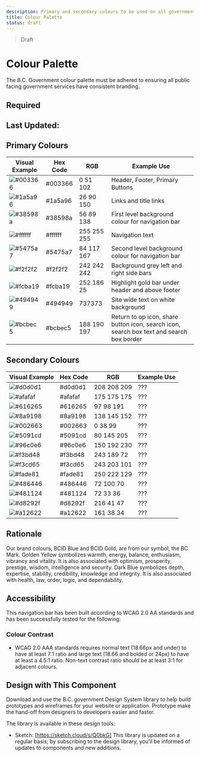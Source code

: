 ```yaml
---
description: Primary and secondary colours to be used on all government digital websites and services.
title: Colour Palette
status: draft
---
```


> Draft

# Colour Palette
The B.C. Government colour palette must be adhered to ensuring all public facing government services have consistent branding.

## Required

## Last Updated:

## Primary Colours
Visual Example | Hex Code | RGB | Example Use
------------ | ------------ | ------------ | ------------ |
![#003366](https://github.com/bcgov/design-system/blob/master/styles/colours/images/003366.png?raw=true) | #003366 | 0 51 102 | Header, Footer, Primary Buttons
![#1a5a96](https://github.com/bcgov/design-system/blob/master/styles/colours/images/1a5a96.png?raw=true) | #1a5a96 | 26 90 150 | Links and title links
![#38598a](https://github.com/bcgov/design-system/blob/master/styles/colours/images/38598a.png?raw=true) | #38598a | 56 89 138 | First level background colour for navigation bar
![#ffffff](https://github.com/bcgov/design-system/blob/master/styles/colours/images/ffffff.png?raw=true) | #ffffff | 255 255 255 | Navigation text
![#5475a7](https://github.com/bcgov/design-system/blob/master/styles/colours/images/5475a7.png?raw=true) | #5475a7 | 84 117 167 | Second level background colour for navigation bar
![#f2f2f2](https://github.com/bcgov/design-system/blob/master/styles/colours/images/f2f2f2.png?raw=true) | #f2f2f2 | 242 242 242 | Background grey left and right side bars
![#fcba19](https://github.com/bcgov/design-system/blob/master/styles/colours/images/fcba19.png?raw=true) | #fcba19 | 252 186 25 | Highlight gold bar under header and above footer
![#494949](https://github.com/bcgov/design-system/blob/master/styles/colours/images/494949.png?raw=true) | #494949 | 737373 | Site wide text on white background
![#bcbec5](https://github.com/bcgov/design-system/blob/master/styles/colours/images/bcbec5.png?raw=true) | #bcbec5 | 188 190 197 | Return to op icon, share button icon, search icon, search box text and search box border

## Secondary Colours
Visual Example | Hex Code | RGB | Example Use
------------ | ------------ | ------------ | ------------ |
![#d0d0d1](https://github.com/bcgov/design-system/blob/master/styles/colours/images/d0d0d1.png?raw=true) | #d0d0d1 | 208 208 209 | ???
![#afafaf](https://github.com/bcgov/design-system/blob/master/styles/colours/images/afafaf.png?raw=true) | #afafaf | 175 175 175 | ???
![#616265](https://github.com/bcgov/design-system/blob/master/styles/colours/images/616265.png?raw=true) | #616265 | 97 98 191 | ???
![#8a9198](https://github.com/bcgov/design-system/blob/master/styles/colours/images/8a9198.png?raw=true) | #8a9198 | 138 145 152 | ???
![#002663](https://github.com/bcgov/design-system/blob/master/styles/colours/images/002663.png?raw=true) | #002663 | 0 38 99 | ???
![#5091cd](https://github.com/bcgov/design-system/blob/master/styles/colours/images/5091cd.png?raw=true) | #5091cd | 80 145 205 | ???
![#96c0e6](https://github.com/bcgov/design-system/blob/master/styles/colours/images/96c0e6.png?raw=true) | #96c0e6 | 150 192 230 | ???
![#f3bd48](https://github.com/bcgov/design-system/blob/master/styles/colours/images/f3bd48.png?raw=true) | #f3bd48 | 243 189 72 | ???
![#f3cd65](https://github.com/bcgov/design-system/blob/master/styles/colours/images/f3cd65.png?raw=true) | #f3cd65 | 243 203 101 | ???
![#fade81](https://github.com/bcgov/design-system/blob/master/styles/colours/images/fade81.png?raw=true) | #fade81 | 250 222 129 | ???
![#486446](https://github.com/bcgov/design-system/blob/master/styles/colours/images/486446.png?raw=true) | #486446 | 72 100 70 | ???
![#481124](https://github.com/bcgov/design-system/blob/master/styles/colours/images/481124.png?raw=true) | #481124 | 72 33 36 | ???
![#d8292f](https://github.com/bcgov/design-system/blob/master/styles/colours/images/d8292f.png?raw=true) | #d8292f | 216 41 47 | ???
![#a12622](https://github.com/bcgov/design-system/blob/master/styles/colours/images/a12622.png?raw=true) | #a12622 | 161 38 34 | ???

## Rationale
Our brand colours, BCID Blue and BCID Gold, are from our symbol, the BC Mark. Golden Yellow symbolizes warmth, energy, balance, enthusiasm, vibrancy and vitality. It is also associated with optimism, prosperity, prestige, wisdom, intelligence and security. Dark Blue symbolizes depth, expertise, stability, credibility, knowledge and integrity. It is also associated with health, law, order, logic, and dependability.

## Accessibility
This navigation bar has been built according to WCAG 2.0 AA standards and has been successfully tested for the following:

### Colour Contrast
*	WCAG 2.0 AAA standards requires normal text (18.66px and under) to have at least 7:1 ratio and large text (18.66 and bolded or 24px) to have at least a 4.5:1 ratio. Non-text contrast ratio should be at least 3:1 for adjacent colours.

## Design with This Component
Download and use the B.C. government Design System library to help build prototypes and wireframes for your website or application. Prototype make the hand-off from designers to developers easier and faster.

The library is available in these design tools:

*	Sketch: [https://sketch.cloud/s/Q0bkG]
This library is updated on a regular basis; by subscribing to the design library, you’ll be informed of updates to components and new additions.
